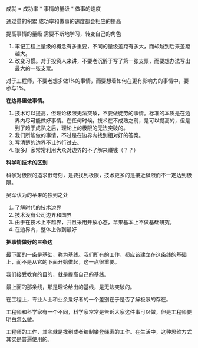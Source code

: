 成就 = 成功率 * 事情的量级 * 做事的速度

通过量的积累 成功率和做事的速度都会相应的提高

提高事情的量级 需要不断地学习，转变自己的角色

1. 牢记工程上量级的概念有多重要，不同的量级差距有多大，而却越到后来差距越大。
2. 改变习惯。对于投资人来讲，不要老沉醉于写了第一张支票，而要想办法写出最大的一张支票。

对于工程师，不要老想多做1%的事情，而要想着如何在更有影响力的事情中，要参与1%。


**在边界里做事情。**

1. 技术可以提高，但理论极限无法突破，不要做徒劳的事情。标准的本质是在边界内尽可能做好事情。在任何时候，技术在不成熟之前，是可以提高的，但是到了趋于成熟之后，理论上的极限的无法突破的。
2. 我们所能做的事情，不过是在边界内找到相对好的答案。
3. 写清楚的边界不让外行过去。
4. 很多厂家常常利用大众对边界的不了解来赚钱（？？）


**科学和技术的区别**

科学对极限的追求很苛刻，是要找到极限，技术更多的是接近极限而不一定达到极限。


吴军认为的苹果的独到之处

1. 了解时代的技术边界
2. 技术没有公司边界和国界
3. 由于在技术上不越界，并且采用开放心态，苹果基本上不做基础研究。
4. 在边界内，整体上做到最好


**把事情做好的三条边**

最下面的一条是基础，称为基线。我们所有的工作，都应该建立在这条线的基础上，而不是从它的下面开始做起，这一点很重要。

我们接受教育的目的，就是提高自己的基线。

最上面的那条线，那是理论给出的基线，是无法突破的。

在工程上，专业人士和业余爱好者的一个差别在于是否了解极限的存在。

工程师和科学家有一个不同，科学家常常是告诉大家这件事可以做，但是工程师要明白怎么做。

工程师的工作，其实就是找到或者编制攀登绳索的工作。在生活中，这种思维方式其实是普遍使用的。







